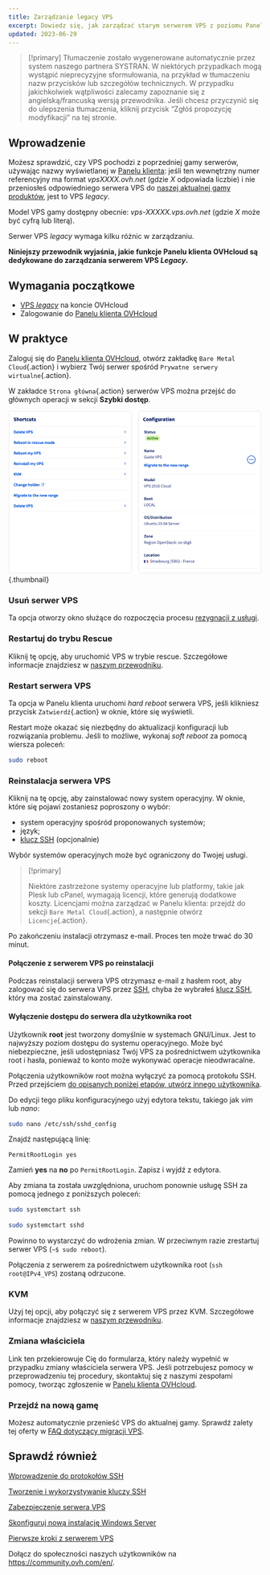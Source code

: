 ```yaml
---
title: Zarządzanie legacy VPS
excerpt: Dowiedz się, jak zarządzać starym serwerem VPS z poziomu Panelu klienta OVHcloud
updated: 2023-06-29
---
```


> [!primary]
> Tłumaczenie zostało wygenerowane automatycznie przez system naszego partnera SYSTRAN. W niektórych przypadkach mogą wystąpić nieprecyzyjne sformułowania, na przykład w tłumaczeniu nazw przycisków lub szczegółów technicznych. W przypadku jakichkolwiek wątpliwości zalecamy zapoznanie się z angielską/francuską wersją przewodnika. Jeśli chcesz przyczynić się do ulepszenia tłumaczenia, kliknij przycisk “Zgłóś propozycję modyfikacji” na tej stronie.
>

## Wprowadzenie

Możesz sprawdzić, czy VPS pochodzi z poprzedniej gamy serwerów, używając nazwy wyświetlanej w [Panelu klienta](https://www.ovh.com/auth/?action=gotomanager&from=https://www.ovh.pl/&ovhSubsidiary=pl): jeśli ten wewnętrzny numer referencyjny ma format *vpsXXXX.ovh.net* (gdzie *X* odpowiada liczbie) i nie przeniosłeś odpowiedniego serwera VPS do [naszej aktualnej gamy produktów](https://www.ovhcloud.com/pl/vps/), jest to VPS *legacy*. 

Model VPS gamy dostępny obecnie: *vps-XXXXX.vps.ovh.net* (gdzie *X* może być cyfrą lub literą).

Serwer VPS *legacy* wymaga kilku różnic w zarządzaniu.

**Niniejszy przewodnik wyjaśnia, jakie funkcje Panelu klienta OVHcloud są dedykowane do zarządzania serwerem VPS *Legacy*.**

## Wymagania początkowe

- [VPS *legacy*](https://www.ovhcloud.com/pl/vps/) na koncie OVHcloud
- Zalogowanie do [Panelu klienta OVHcloud](https://www.ovh.com/auth/?action=gotomanager&from=https://www.ovh.pl/&ovhSubsidiary=pl)

## W praktyce

Zaloguj się do [Panelu klienta OVHcloud](https://www.ovh.com/auth/?action=gotomanager&from=https://www.ovh.pl/&ovhSubsidiary=pl), otwórz zakładkę `Bare Metal Cloud`{.action} i wybierz Twój serwer spośród `Prywatne serwery wirtualne`{.action}.

W zakładce `Strona główna`{.action} serwerów VPS można przejść do głównych operacji w sekcji **Szybki dostęp**.

![kontroler](images/legacy_vps_1.png){.thumbnail}

### Usuń serwer VPS

Ta opcja otworzy okno służące do rozpoczęcia procesu [rezygnacji z usługi](/pages/account/billing/how_to_cancel_services).

### Restartuj do trybu Rescue

Kliknij tę opcję, aby uruchomić VPS w trybie rescue. Szczegółowe informacje znajdziesz w [naszym przewodniku](/pages/cloud/vps/rescue).

### Restart serwera VPS

Ta opcja w Panelu klienta uruchomi *hard reboot* serwera VPS, jeśli klikniesz przycisk `Zatwierdź`{.action} w oknie, które się wyświetli.

Restart może okazać się niezbędny do aktualizacji konfiguracji lub rozwiązania problemu. Jeśli to możliwe, wykonaj *soft reboot* za pomocą wiersza poleceń:

```bash
sudo reboot
```

### Reinstalacja serwera VPS

Kliknij na tę opcję, aby zainstalować nowy system operacyjny. W oknie, które się pojawi zostaniesz poproszony o wybór:

- system operacyjny spośród proponowanych systemów;
- język;
- [klucz SSH](/pages/cloud/dedicated/creating-ssh-keys-dedicated) (opcjonalnie)

Wybór systemów operacyjnych może być ograniczony do Twojej usługi.

> [!primary]
>
> Niektóre zastrzeżone systemy operacyjne lub platformy, takie jak Plesk lub cPanel, wymagają licencji, które generują dodatkowe koszty. Licencjami można zarządzać w Panelu klienta: przejdź do sekcji `Bare Metal Cloud`{.action}, a następnie otwórz `Licencje`{.action}.

Po zakończeniu instalacji otrzymasz e-mail. Proces ten może trwać do 30 minut.

#### Połączenie z serwerem VPS po reinstalacji

Podczas reinstalacji serwera VPS otrzymasz e-mail z hasłem root, aby zalogować się do serwera VPS przez [SSH](/pages/cloud/dedicated/ssh_introduction), chyba że wybrałeś [klucz SSH](/pages/cloud/dedicated/creating-ssh-keys-dedicated), który ma zostać zainstalowany.

#### Wyłączenie dostępu do serwera dla użytkownika root

Użytkownik **root** jest tworzony domyślnie w systemach GNU/Linux. Jest to najwyższy poziom dostępu do systemu operacyjnego. Może być niebezpieczne, jeśli udostępniasz Twój VPS za pośrednictwem użytkownika root i hasła, ponieważ to konto może wykonywać operacje nieodwracalne.

Połączenia użytkowników root można wyłączyć za pomocą protokołu SSH. Przed przejściem [do opisanych poniżej etapów, utwórz innego użytkownika](/pages/cloud/vps/secure_your_vps#createuser).

Do edycji tego pliku konfiguracyjnego użyj edytora tekstu, takiego jak *vim* lub *nano*:

```bash
sudo nano /etc/ssh/sshd_config
```

Znajdź następującą linię:

```console
PermitRootLogin yes 
```

Zamień **yes** na **no** po `PermitRootLogin`. Zapisz i wyjdź z edytora.

Aby zmiana ta została uwzględniona, uruchom ponownie usługę SSH za pomocą jednego z poniższych poleceń:

```bash
sudo systemctart ssh
```

```bash
sudo systemctart sshd
```

Powinno to wystarczyć do wdrożenia zmian. W przeciwnym razie zrestartuj serwer VPS (`~$ sudo reboot`).

Połączenia z serwerem za pośrednictwem użytkownika root (`ssh root@IPv4_VPS`) zostaną odrzucone.

### KVM

Użyj tej opcji, aby połączyć się z serwerem VPS przez KVM. Szczegółowe informacje znajdziesz w [naszym przewodniku](/pages/cloud/vps/using_kvm_for_vps).

### Zmiana właściciela

Link ten przekierowuje Cię do formularza, który należy wypełnić w przypadku zmiany właściciela serwera VPS. Jeśli potrzebujesz pomocy w przeprowadzeniu tej procedury, skontaktuj się z naszymi zespołami pomocy, tworząc zgłoszenie w [Panelu klienta OVHcloud](https://www.ovh.com/auth/?action=gotomanager&from=https://www.ovh.pl/&ovhSubsidiary=pl).

### Przejdź na nową gamę

Możesz automatycznie przenieść VPS do aktualnej gamy. Sprawdź zalety tej oferty w [FAQ dotyczący migracji VPS](https://www.ovhcloud.com/pl/vps/vps-offer-migration/).

## Sprawdź również

[Wprowadzenie do protokołów SSH](/pages/cloud/dedicated/ssh_introduction)

[Tworzenie i wykorzystywanie kluczy SSH](/pages/cloud/dedicated/creating-ssh-keys-dedicated)

[Zabezpieczenie serwera VPS](/pages/cloud/vps/secure_your_vps)

[Skonfiguruj nową instalację Windows Server](/pages/cloud/vps/windows_first_config)

[Pierwsze kroki z serwerem VPS](/pages/cloud/vps/starting_with_a_vps)

Dołącz do społeczności naszych użytkowników na <https://community.ovh.com/en/>.
